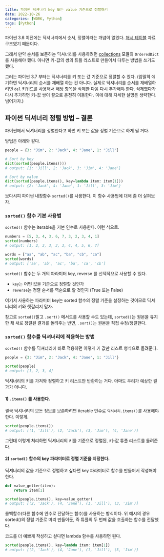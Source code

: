 ```yaml
---
title: 파이썬 딕셔너리 key 또는 value 기준으로 정렬하기
date: 2022-10-26
categories: [WORK, Python]
tags: [Python]
---
```


파이썬 3.6 이전에는 딕셔너리에서 순서, 정렬이라는 개념이 없었다. [해시 테이블](https://en.wikipedia.org/wiki/Hash_table) 자료구조였기 때문이다.

그래서 만약 순서를 보존하는 딕셔너리를 사용하려면 [collections](https://docs.python.org/ko/3/library/collections.html) 모듈의 `OrderedDict`를 사용해야 했다. 아니면 키-값의 쌍의 튜플 리스트로 만들어서 다루는 방법을 쓰기도 했다.

그러는 파이썬 3.7 부터는 딕셔너리를 키 또는 값 기준으로 정렬할 수 있다. (엄밀히 얘기하면 딕셔너리의 순서를 재배열 하는 건 아니다. 실제로 딕셔너리를 순서를 재배열하려면 `del` 키워드를 사용해서 해당 항목을 삭제한 다음 다시 추가해야 한다. 삭제했다가 다시 추가하면 키-값 쌍이 끝으로 온전히 이동한다. 이에 대해 자세한 설명은 생략한다. 넘어가자.)

## 파이썬 딕셔너리 정렬 방법 – 결론

파이썬에서 딕셔너리를 정렬한다고 하면 키 또는 값을 정렬 기준으로 하게 될 거다.

방법은 아래와 같다.

```python
people = {3: "Jim", 2: "Jack", 4: "Jane", 1: "Jill"}

# Sort by key
dict(sorted(people.items()))
# output: {1: 'Jill', 2: 'Jack', 3: 'Jim', 4: 'Jane'}

# Sort by value
dict(sorted(people.items(), key=lambda item: item[1]))
# output: {2: 'Jack', 4: 'Jane', 1: 'Jill', 3: 'Jim'}
```

보다시피 파이썬 내장함수 `sorted()`를 사용한다. 이 함수 사용법에 대해 좀 더 살펴보자.

### `sorted()` 함수 기본 사용법

`sorted()` 함수는 iterable을 기본 인수로 사용한다. 이런 식으로.

```python
numbers = [5, 3, 4, 3, 6, 7, 3, 2, 3, 4, 1]
sorted(numbers)
# output: [1, 2, 3, 3, 3, 3, 4, 4, 5, 6, 7]

words = ["aa", "ab", "ac", "ba", "cb", "ca"]
sorted(words)
# output: ['aa', 'ab', 'ac', 'ba', 'ca', 'cb']
```

`sorted()` 함수는 두 개의 파라미터 key, reverse 를 선택적으로 사용할 수 있다.

- `key`는 어떤 값을 기준으로 정렬할 것인가
- `reverse`는 정렬 순서를 역순으로 할 것인지 (True 또는 False)

여기서 사용하는 파라미터 key는 sorted 함수의 정렬 기준을 설정하는 것이므로 딕셔너리의 키와 헷갈리지 말자.

참고로 `sorted()`말고 `.sort()` 메서드를 사용할 수도 있는데, `sorted()`는 원본을 유지한 채 새로 정렬된 결과를 돌려주는 반면, `.sort()`는 원본을 직접 수정/정렬한다.

### `sorted()` 함수를 딕셔너리에 적용하는 방법

`sorted()` 함수를 딕셔너리에 바로 적용하면 이렇게 키 값만 리스트 형식으로 돌려준다.

```python
people = {3: "Jim", 2: "Jack", 4: "Jane", 1: "Jill"}

sorted(people)
# output: [1, 2, 3, 4]
```

딕셔너리의 키를 가져와 정렬하고 키 리스트만 반환하는 거다. 아마도 우리가 예상한 결과가 아니다.

#### 1) `.items()` 를 사용한다.

결국 딕셔너리의 모든 정보를 보존하려면 iterable 인수로 `딕셔너리.items()`를 사용해야 한다. 이렇게.

```python
sorted(people.items())
# output: [(1, 'Jill'), (2, 'Jack'), (3, 'Jim'), (4, 'Jane')]
```

그런데 이렇게 처리하면 딕셔너리의 키를 기준으로 정렬된, 키-값 튜플 리스트를 돌려준다.

#### 2) `sorted()` 함수의 key 파라미터로 정렬 기준을 지정한다.

딕셔너리의 값을 기준으로 정렬하고 싶다면 key 파라미터로 함수를 만들어서 작성해야 한다.

```python
def value_getter(item):
	return item[1]

sorted(people.items(), key=value_getter)
# output: [(2, 'Jack'), (4, 'Jane'), (1, 'Jill'), (3, 'Jim')]
```

콜백함수(다른 함수에 인수로 전달하는 함수)를 사용하는 방식이다. 위 예시의 경우 sorted()의 정렬 기준로 미리 만들어둔, 즉 튜플의 두 번째 값을 호출하는 함수를 전달했다.

코드를 더 예쁘게 작성하고 싶다면 lambda 함수를 사용하면 된다.

```python
sorted(people.items(), key=lambda item: item[1])
# output: [(2, 'Jack'), (4, 'Jane'), (1, 'Jill'), (3, 'Jim')]
```